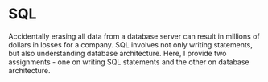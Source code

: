 # SQL
 Accidentally erasing all data from a database server can result in millions of dollars in losses for a company. SQL involves not only writing statements, but also understanding database architecture. Here, I provide two assignments - one on writing SQL statements and the other on database architecture.
